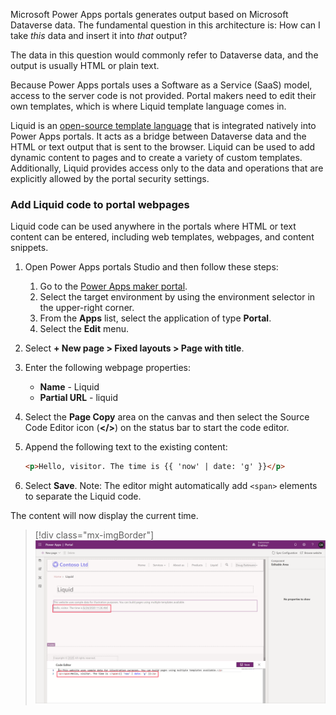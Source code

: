 Microsoft Power Apps portals generates output based on Microsoft Dataverse data. The fundamental question in this architecture is: How can I take *this* data and insert it into *that* output?

The data in this question would commonly refer to Dataverse data, and the output is usually HTML or plain text.

Because Power Apps portals uses a Software as a Service (SaaS) model, access to the server code is not provided. Portal makers need to edit their own templates, which is where Liquid template language comes in.

Liquid is an [open-source template language](http://dotliquidmarkup.org/?azure-portal=true) that is integrated natively into Power Apps portals. It acts as a bridge between Dataverse data and the HTML or text output that is sent to the browser. Liquid can be used to add dynamic content to pages and to create a variety of custom templates. Additionally, Liquid provides access only to the data and operations that are explicitly allowed by the portal security settings.

### Add Liquid code to portal webpages

Liquid code can be used anywhere in the portals where HTML or text content can be entered, including web templates, webpages, and content snippets.

1. Open Power Apps portals Studio and then follow these steps:

   1. Go to the [Power Apps maker portal](https://make.powerapps.com/?azure-portal=true).
   1. Select the target environment by using the environment selector in the upper-right corner.
   1. From the **Apps** list, select the application of type **Portal**.
   1. Select the **Edit** menu.

1. Select **+ New page > Fixed layouts > Page with title**.

1. Enter the following webpage properties:

   - **Name** - Liquid
   - **Partial URL** - liquid

1. Select the **Page Copy** area on the canvas and then select the Source Code Editor icon (**</>**) on the status bar to start the code editor.

1. Append the following text to the existing content:

   ```html
   <p>Hello, visitor. The time is {{ 'now' | date: 'g' }}</p>
   ```

1. Select **Save**. Note: The editor might automatically add `<span>` elements to separate the Liquid code.

The content will now display the current time.

   > [!div class="mx-imgBorder"]
   > [![Screenshot of the liquid code on portal webpage with the current time displayed.](../media/liquid-start.png)](../media/liquid-start.png#lightbox)

